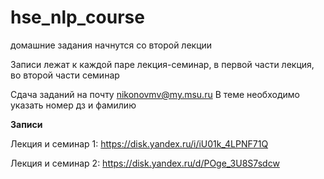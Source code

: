 # hse_nlp_course

домашние задания начнутся со второй лекции 

Записи лежат к каждой паре лекция-семинар, в первой части лекция, во второй части семинар 

Сдача заданий на почту nikonovmv@my.msu.ru
В теме необходимо указать номер дз и фамилию 

**Записи**


Лекция и семинар 1: https://disk.yandex.ru/i/iU01k_4LPNF71Q

Лекция и семинар 2: https://disk.yandex.ru/d/POge_3U8S7sdcw
